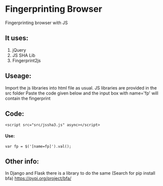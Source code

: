 # Fingerprinting Browser

Fingerprinting browser with JS

## It uses:
1. jQuery
2. JS SHA Lib
3. Fingerprint2js

## Useage:
Import the js libraries into html file as usual. JS libraries are provided in the src folder
Paste the code given below and the input box with name='fp' will contain the fingerprint

## Code:

    <script src="src/jssha3.js" async></script>
<script src="src/fp2.min.js"></script><input type='hidden' name='fp'>
<script>
window.onload=function(){Fingerprint2.get(function(e){document.getElementsByName('fp')[0].value=sha3_256(e.map(function(e){return e.value}).join())})}
</script>

#### Use:
	var fp = $('[name=fp]').val();

## Other info:
In Django and Flask there is a library to do the same (Search for pip install bfa) https://pypi.org/project/bfa/
